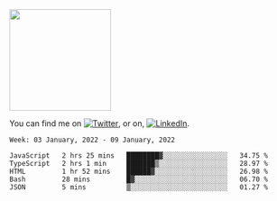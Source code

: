<!-- ![visitors](https://visitor-badge.glitch.me/badge?page_id=page.id) -->

<img height="180em" src="https://github-readme-stats.vercel.app/api?username=alihernandez&show_icons=true&hide_border=true&&count_private=true&include_all_commits=true" />

<!-- Actual text -->

You can find me on [![Twitter][1.2]][1], or on, [![LinkedIn][2.2]][2].

<!-- Icons -->

[1.2]: http://i.imgur.com/wWzX9uB.png (twitter icon without padding)
[2.2]: https://raw.githubusercontent.com/MartinHeinz/MartinHeinz/master/linkedin-3-16.png (LinkedIn icon without padding)

<!-- Links to your social media accounts -->

[1]: https://twitter.com/phantomramen
[2]: https://www.linkedin.com/in/ali-hernandez-96b1b71a9/

<!--START_SECTION:waka-->
```text
Week: 03 January, 2022 - 09 January, 2022

JavaScript   2 hrs 25 mins   ████████▓░░░░░░░░░░░░░░░░   34.75 % 
TypeScript   2 hrs 1 min     ███████▒░░░░░░░░░░░░░░░░░   28.97 % 
HTML         1 hr 52 mins    ██████▓░░░░░░░░░░░░░░░░░░   26.98 % 
Bash         28 mins         █▓░░░░░░░░░░░░░░░░░░░░░░░   06.70 % 
JSON         5 mins          ▒░░░░░░░░░░░░░░░░░░░░░░░░   01.27 % 
```
<!--END_SECTION:waka-->
